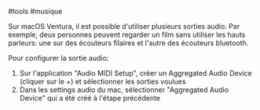 #tools #musique 

Sur macOS Ventura, il est possible d'utiliser plusieurs sorties audio. Par exemple, deux personnes peuvent regarder un film sans utiliser les hauts parleurs: une sur des écouteurs filaires et l'autre des écouteurs bluetooth.

Pour configurer la sortie audio:
1. Sur l'application "Audio MIDI Setup", créer un Aggregated Audio Device (cliquer sur le +) et sélectionner les sorties voulues
2. Dans les settings audio du mac, sélectionner "Aggregated Audio Device" qui a été créé à l'étape précédente